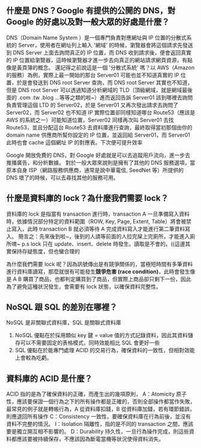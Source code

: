 ## 什麼是 DNS？Google 有提供的公開的 DNS，對 Google 的好處以及對一般大眾的好處是什麼？
DNS（Domain Name System ）是一個專門負責對應網址與 IP 位置的分散式系統的 Server，使用者在網址列上輸入 '網域' 的時候，瀏覽器會將這個請求先發送到 DNS Server 上面去詢問真正的 IP 位置，而 DNS 收到請求後，便會返回真實的 IP 位置給瀏覽器，這時候瀏覽器才進一步去向真正的網站請求網頁資源，有點像是黃頁簿的概念。
還記得之前說這是一個 '分散式系統' 嗎？以 AWS（Amazon 的服務）為例，實際上最一開始的那台 Server01 可能也並不知道真實的 IP 位置，於是會發送到 DNS root Server 查詢，而 DNS root Server 其實也不知道，但是 DNS root Server 可以透過知道分析網域的 TLD（頂級網域，就是網域最後面的 .com .tw .blog ...等等之類的啦~）進而返回告訴 Server01 該到哪裡去詢問負責管理這個 LTD 的 Server02，於是 Server01 又再次發出請求去詢問了 Server02，而 Server02 也不知道 IP 實際位置卻同樣知道哪台 Route53（應該是 AWS 的系統之一）可能知道位置，Server02 同樣再次叫 Server01 去找 Route53，並且分配這台 Route53 去資料庫進行查詢，最終取得當初那個由你的 domain name 供應商所幫你設定的 IP 位置，並返回給 Server01，而 Server01 此時也會 cache 這個網址 IP 的對應表。下次便可提升效率

Google 開放免費的 DNS，對 Google 好處就是可以去追蹤用戶流向，進一步去推播廣告，和分析數據。
對於一般大眾來說則是擁有了其他的 DNS 服務選項，當原本自身 ISP（網路服務供應商，通常是說中華電信, SeedNet 等）所提供的 DNS 壞了的時候，可以去尋找其他的服務可用。

## 什麼是資料庫的 lock？為什麼我們需要 lock？
資料庫的 lock 是指當有 transaction 進行時，transaction A 一旦準備寫入資料時，依據情況部分特定的資料範圍（ROW, Key, Page, Extent, Table）將會被禁止寫入，此時 transaction B 就必須等待 A 完成資料寫入才能進行第二筆資料寫入。
簡言之：先來後到啦~，後到的人請等前面的人拉完屎上完廁所，才能進入廁所唷~
p.s lock 只在 update、insert、delete 時發生。讀取是不會的。((這邊其實保持存疑態度，但也蠻合理的

為什麼我們需要 lock 呢？因為訊號傳出是有競爭關係的，當極短時間有多筆資料進行資料庫讀寫，那麼就很有可能發生**競爭危害 (race condition)**，此時會發生像是 A B 購買了商品，也都判定購買到了商品，但實際上商品卻只剩下一份，因此為了避免這種狀況發生，會需要有 lock 狀態，以確保資料完整性。

## NoSQL 跟 SQL 的差別在哪裡？
NoSQL 是非關聯式資料庫，SQL 是關聯式資料庫
1. NoSQL 優點在於採用類似 key 鍵 = value 值的方式記錄資料，因此其資料儲存可以不需要固定的表格模式，同時效能相比 SQL 會更好一些
2. SQL 優點在於能專門處理 ACID 的交易行為，確保資料的一致性，但相對效能上會較為吃虧。

## 資料庫的 ACID 是什麼？
ACID 指的是為了確保資料的正確，而產生出的幾項原則，
A：Atomicity 原子性，應該要保證一個行為之下的所有操作都是正確的，否則全部操作都當作失敗，最常見的例子就是轉帳行為，A 從資料庫扣錢，B 從資料庫加錢，若有環節錯誤，則應退回所有操作
C：Consistency 一致性，要確保資料庫在行為前後，並沒有資料不完整的情況。
I：Isolation 隔離性，指的是不同的 transaction 之間，應該要是獨立開互相不影響的。
D：Durability 持久性，一旦行為操作完成，則這些資料都應該要被持續保存，不應該因為斷電當機等狀況使得資料消失。